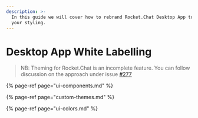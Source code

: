 ```yaml
---
description: >-
  In this guide we will cover how to rebrand Rocket.Chat Desktop App to suit
  your styling.
---
```


# Desktop App White Labelling

> NB: Theming for Rocket.Chat is an incomplete feature. You can follow discussion on the approach under issue [\#277](https://github.com/RocketChat/Rocket.Chat/issues/277)

{% page-ref page="ui-components.md" %}

{% page-ref page="custom-themes.md" %}

{% page-ref page="ui-colors.md" %}





